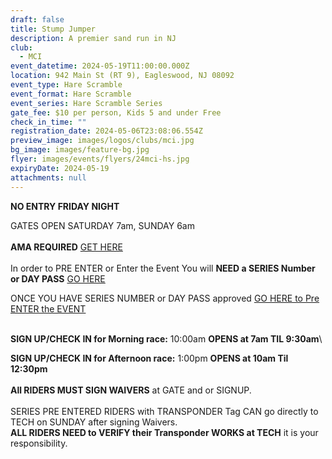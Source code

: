 ```yaml
---
draft: false
title: Stump Jumper
description: A premier sand run in NJ
club:
  - MCI
event_datetime: 2024-05-19T11:00:00.000Z
location: 942 Main St (RT 9), Eagleswood, NJ 08092
event_type: Hare Scramble
event_format: Hare Scramble
event_series: Hare Scramble Series
gate_fee: $10 per person, Kids 5 and under Free
check_in_time: ""
registration_date: 2024-05-06T23:08:06.554Z
preview_image: images/logos/clubs/mci.jpg
bg_image: images/feature-bg.jpg
flyer: images/events/flyers/24mci-hs.jpg
expiryDate: 2024-05-19
attachments: null
---
```

**NO ENTRY FRIDAY NIGHT**

GATES OPEN SATURDAY 7am, SUNDAY 6am\
\
**AMA REQUIRED**  [GET HERE ](https://join.americanmotorcyclist.com/privileges-savenow/?gclid=CjwKCAjw3ueiBhBmEiwA4BhspNwQztzyNH49PezC5nR7BmrzNnP5WfUU4VwdINt_aZzjKCTzq9TgmBoC5ZsQAvD_BwE)\
\
In order to PRE ENTER or Enter the Event You will **NEED a SERIES Number or DAY PASS**    [GO HERE ](https://www.moto-tally.com/ECEA/ECEA/SeriesRegistration.aspx)

ONCE YOU HAVE SERIES NUMBER or DAY PASS approved  [GO HERE to Pre ENTER the EVENT](https://www.moto-tally.com/ECEA/ECEA/PreEntry.aspx)

[](https://www.moto-tally.com/ECEA/ECEA/PreEntry.aspx)\
**SIGN UP/CHECK IN for Morning race:**  10:00am **OPENS at 7am TIL 9:30am**\

**SIGN UP/CHECK IN for Afternoon race:** 1:00pm **OPENS at 10am Til 12:30pm**\
\
**All RIDERS MUST SIGN WAIVERS** at GATE and or SIGNUP.  \
\
SERIES PRE ENTERED RIDERS with TRANSPONDER Tag CAN go directly to TECH on SUNDAY after signing Waivers.\
**ALL RIDERS NEED to VERIFY their Transponder WORKS at TECH** it is your responsibility.